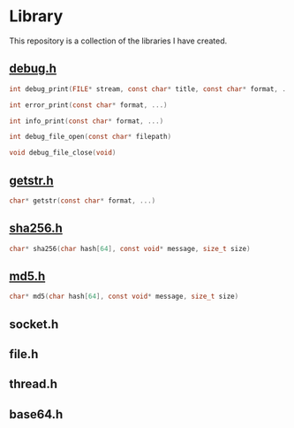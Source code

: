 # Library

This repository is a collection of the libraries I have created.

## [debug.h](debug/)
```c
int debug_print(FILE* stream, const char* title, const char* format, ...)
```

```c
int error_print(const char* format, ...)
```

```c
int info_print(const char* format, ...)
```

```c
int debug_file_open(const char* filepath)
```

```c
void debug_file_close(void)
```

## [getstr.h](getstr/)

```c
char* getstr(const char* format, ...)
```

## [sha256.h](sha256/)

```c
char* sha256(char hash[64], const void* message, size_t size)
```

## [md5.h](md5/)

```c
char* md5(char hash[64], const void* message, size_t size)
```

## socket.h

## file.h

## thread.h

## base64.h
